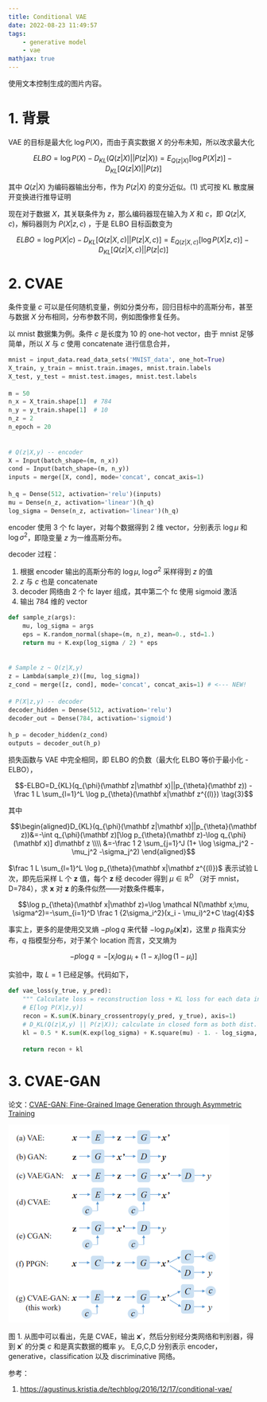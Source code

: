 ```yaml
---
title: Conditional VAE
date: 2022-08-23 11:49:57
tags: 
    - generative model
    - vae
mathjax: true
---
```


使用文本控制生成的图片内容。

# 1. 背景

VAE 的目标是最大化 $\log P(X)$，而由于真实数据 $X$ 的分布未知，所以改求最大化

$$ELBO=\log P(X) - D_{KL}(Q(z|X)||P(z|X))=E_{Q(z|X)} [\log P(X|z)] - D_{KL} [Q(z|X)||P(z)] \tag{1}$$

其中 $Q(z|X)$ 为编码器输出分布，作为 $P(z|X)$ 的变分近似。(1) 式可按 KL 散度展开变换进行推导证明

现在对于数据 $X$，其关联条件为 $z$，那么编码器现在输入为 $X$ 和 $c$，即 $Q(z|X,c)$，解码器则为 $P(X|z,c)$ ，于是 ELBO 目标函数变为

$$ELBO=\log P(X|c) - D_{KL}[Q(z|X,c)||P(z|X,c)]=E_{Q(z|X,c)} [\log P(X|z,c)]-D_{KL} [Q(z|X,c)||P(z|c)] \tag{2}$$

# 2. CVAE

条件变量 $c$ 可以是任何随机变量，例如分类分布，回归目标中的高斯分布，甚至与数据 $X$ 分布相同，分布参数不同，例如图像修复任务。

以 mnist 数据集为例。条件 $c$ 是长度为 10 的 one-hot vector，由于 mnist 足够简单，所以 $X$ 与 $c$ 使用 concatenate 进行信息合并，

```python
mnist = input_data.read_data_sets('MNIST_data', one_hot=True)
X_train, y_train = mnist.train.images, mnist.train.labels
X_test, y_test = mnist.test.images, mnist.test.labels

m = 50
n_x = X_train.shape[1]  # 784
n_y = y_train.shape[1]  # 10
n_z = 2
n_epoch = 20


# Q(z|X,y) -- encoder
X = Input(batch_shape=(m, n_x))
cond = Input(batch_shape=(m, n_y))
inputs = merge([X, cond], mode='concat', concat_axis=1)

h_q = Dense(512, activation='relu')(inputs)
mu = Dense(n_z, activation='linear')(h_q)
log_sigma = Dense(n_z, activation='linear')(h_q)
```

encoder 使用 3 个 fc layer，对每个数据得到 2 维 vector，分别表示 $\log \mu$ 和 $\log \sigma^2$，即隐变量 $z$ 为一维高斯分布。

decoder 过程：

1. 根据 encoder 输出的高斯分布的 $\log \mu, \ \log \sigma^2$ 采样得到 $z$ 的值
2. $z$ 与 $c$ 也是 concatenate
3. decoder 网络由 2 个 fc layer 组成，其中第二个 fc 使用 sigmoid 激活
4. 输出 784 维的 vector

```python
def sample_z(args):
    mu, log_sigma = args
    eps = K.random_normal(shape=(m, n_z), mean=0., std=1.)
    return mu + K.exp(log_sigma / 2) * eps


# Sample z ~ Q(z|X,y)
z = Lambda(sample_z)([mu, log_sigma])
z_cond = merge([z, cond], mode='concat', concat_axis=1) # <--- NEW!

# P(X|z,y) -- decoder
decoder_hidden = Dense(512, activation='relu')
decoder_out = Dense(784, activation='sigmoid')

h_p = decoder_hidden(z_cond)
outputs = decoder_out(h_p)
```

损失函数与 VAE 中完全相同，即 ELBO 的负数（最大化 ELBO 等价于最小化 -ELBO），

$$-ELBO=D_{KL}(q_{\phi}(\mathbf z|\mathbf x)||p_{\theta}(\mathbf z)) - \frac 1 L \sum_{l=1}^L \log p_{\theta}(\mathbf x|\mathbf z^{(l)}) \tag{3}$$

其中 

$$\begin{aligned}D_{KL}(q_{\phi}(\mathbf z|\mathbf x)||p_{\theta}(\mathbf z))&=-\int q_{\phi}(\mathbf z)[\log p_{\theta}(\mathbf z)-\log q_{\phi}(\mathbf x)] d\mathbf z
\\\\ &=-\frac 1 2 \sum_{j=1}^J (1+ \log \sigma_j^2 - \mu_j^2 -\sigma_j^2)
\end{aligned}$$

$\frac 1 L \sum_{l=1}^L \log p_{\theta}(\mathbf x|\mathbf z^{(l)})$ 表示试验 L 次，即先后采样 L 个 $\mathbf z$ 值，每个 $\mathbf z$ 经 decoder 得到 $\mu \in \mathbb R^D$ （对于 mnist，D=784），求 $\mathbf x$ 对 $\mathbf z$ 的条件似然——对数条件概率，

$$\log p_{\theta}(\mathbf x|\mathbf z)=\log \mathcal N(\mathbf x;\mu, \sigma^2)=-\sum_{i=1}^D \frac 1 {2\sigma_i^2}(x_i - \mu_i)^2+C \tag{4}$$

事实上，更多的是使用交叉熵 $-p\log q$ 来代替 $-\log p_{\theta}(\mathbf x|\mathbf z)$，这里 $p$ 指真实分布，$q$ 指模型分布，对于某个 location 而言，交叉熵为

$$-p\log q=-[x_i \log \mu_i + (1-x_i) \log (1-\mu_i)] \tag{5}$$

实验中，取 $L=1$ 已经足够。代码如下，

```python
def vae_loss(y_true, y_pred):
    """ Calculate loss = reconstruction loss + KL loss for each data in minibatch """
    # E[log P(X|z,y)]
    recon = K.sum(K.binary_crossentropy(y_pred, y_true), axis=1)
    # D_KL(Q(z|X,y) || P(z|X)); calculate in closed form as both dist. are Gaussian
    kl = 0.5 * K.sum(K.exp(log_sigma) + K.square(mu) - 1. - log_sigma, axis=1)

    return recon + kl
```

# 3. CVAE-GAN

论文：[CVAE-GAN: Fine-Grained Image Generation through Asymmetric Training](https://arxiv.org/abs/1703.10155)

![](/images/generative_model/cvae_1.png)

图 1. 从图中可以看出，先是 CVAE，输出 $\mathbf x'$，然后分别经分类网络和判别器，得到 $\mathbf x'$ 的分类 $c$ 和是真实数据的概率 $y$。 E,G,C,D 分别表示 encoder，generative，classification 以及 discriminative 网络。

参考：

1. https://agustinus.kristia.de/techblog/2016/12/17/conditional-vae/